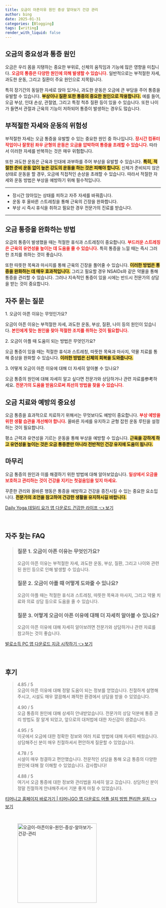 ```yaml
---
title: 오금이 아픈이유 원인 증상 알아보기 건강 관리
author: bing
date: 2025-01-31
categories: [Blogging]
tags: [writing]
render_with_liquid: false
---
```



<h2 id='오금의 중요성과 통증 원인'>오금의 중요성과 통증 원인</h2>

<p>오금은 우리 몸을 지탱하는 중요한 부위로, 신체의 움직임과 기능에 많은 영향을 미칩니다. <b><span style="color: #ee2323;">오금의 통증은 다양한 원인에 의해 발생할 수 있습니다.</span></b> 일반적으로는 부적절한 자세, 과도한 운동, 그리고 질환이 주요 원인으로 지목됩니다. </p>

<p>특히 장기간의 동일한 자세로 앉아 있거나, 과도한 운동은 오금에 큰 부담을 주어 통증을 유발할 수 있습니다. <b><span style="background-color: #ffe066;">부상이나 질환 또한 통증의 중요한 원인으로 작용합니다.</span></b> 예를 들어, 오금 부상, 인대 손상, 관절염, 그리고 특정 척추 질환 등이 있을 수 있습니다. 또한 나이가 들면서 관절과 근육의 기능이 저하되어 통증이 발생하는 경우도 많습니다.</p>

<h2 id='부적절한 자세와 운동의 위험성'>부적절한 자세와 운동의 위험성</h2>

<p>부적절한 자세는 오금 통증을 유발할 수 있는 중요한 원인 중 하나입니다. <b><span style="color: #ee2323;">장시간 컴퓨터 작업이나 잘못된 좌우 균형의 운동은 오금을 압박하여 통증을 초래할 수 있습니다.</span></b> 따라서 이러한 자세를 반복하는 것은 매우 위험합니다.</p>

<p>또한 과도한 운동은 근육과 인대에 과부하를 주어 부상을 유발할 수 있습니다. <b><span style="background-color: #ffe066;">특히, 적절한 준비 운동 없이 높은 강도의 운동을 하는 것은 피해야 합니다.</span></b> 신체가 준비되지 않은 상태로 운동을 할 경우, 오금에 직접적인 손상을 초래할 수 있습니다. 따라서 적절한 자세와 운동 방법은 부상을 예방하기 위해 필수적입니다.</p>

<hr />

<ul>
    <li>장시간 앉아있는 상태를 피하고 자주 자세를 바꿔줍니다.</li>
    <li>운동 후 올바른 스트레칭을 통해 근육의 긴장을 완화합니다.</li>
    <li>부상 시 즉시 휴식을 취하고 필요한 경우 전문가의 진료를 받습니다.</li>
</ul>

<hr />

<h2 id='오금 통증을 완화하는 방법'>오금 통증을 완화하는 방법</h2>

<p>오금의 통증이 발생했을 때는 적절한 휴식과 스트레칭이 중요합니다. <b><span style="color: #ee2323;">부드러운 스트레칭은 근육의 유연성을 높이는 데 도움을 줄 수 있습니다.</span></b> 특히 통증을 느낄 때는 즉시 그러한 조치를 취하는 것이 좋습니다.</p>

<p>또한 따뜻한 목욕과 마사지를 통해 근육의 긴장을 풀어줄 수 있습니다. <b><span style="background-color: #ffe066;">이러한 방법은 통증을 완화하는 데 매우 효과적입니다.</span></b> 그리고 필요할 경우 NSAIDs와 같은 약물을 통해 통증을 관리할 수 있습니다. 그러나 지속적인 통증이 있을 시에는 반드시 전문가의 상담을 받는 것이 중요합니다.</p>

<h2 id='자주 묻는 질문'>자주 묻는 질문</h2>

<p>1. 오금이 아픈 이유는 무엇인가요?</p>

<p>오금이 아픈 이유는 부적절한 자세, 과도한 운동, 부상, 질환, 나이 등의 원인이 있습니다. <b><span style="color: #ee2323;">본인에게 맞는 원인을 찾아 적절한 조치를 취하는 것이 필요합니다.</span></b></p>

<p>2. 오금이 아플 때 도움이 되는 방법은 무엇인가요?</p>

<p>오금 통증이 있을 때는 적절한 휴식과 스트레칭, 따뜻한 목욕과 마사지, 약물 치료를 통해 증상을 완화할 수 있습니다. <b><span style="background-color: #ffe066;">이러한 방법은 신체의 회복을 도와줍니다.</span></b></p>

<p>3. 어떻게 오금이 아픈 이유에 대해 더 자세히 알아볼 수 있나요?</p>

<p>오금 통증의 원인에 대해 자세히 알고 싶다면 전문가와 상담하거나 관련 자료를参考하세요. <b><span style="color: #ee2323;">전문가의 도움을 받음으로써 최선의 방법을 찾을 수 있습니다.</span></b></p>

<h2 id='오금 치료와 예방의 중요성'>오금 치료와 예방의 중요성</h2>

<p>오금 통증을 효과적으로 치료하기 위해서는 무엇보다도 예방이 중요합니다. <b><span style="color: #ee2323;">부상 예방을 위한 생활 습관을 개선해야 합니다.</span></b> 올바른 자세를 유지하고 균형 잡힌 운동 루틴을 설정하는 것이 필요합니다.</p>

<p>평소 근력과 유연성을 기르는 운동을 통해 부상을 예방할 수 있습니다. <b><span style="background-color: #ffe066;">근육을 강하게 하고 유연성을 높이는 것은 오금 통증뿐만 아니라 전반적인 건강 유지에 도움이 됩니다.</span></b></p>

<h2 id='마무리'>마무리</h2>

<p>오금 통증의 원인과 이를 해결하기 위한 방법에 대해 알아보았습니다. <b><span style="color: #ee2323;">일상에서 오금을 보호하고 관리하는 것이 건강을 지키는 첫걸음임을 잊지 마세요.</span></b></p>

<p>꾸준한 관리와 올바른 행동은 통증을 예방하고 건강을 증진시킬 수 있는 중요한 요소입니다. <b><span style="background-color: #ffe066;">전문가의 조언을 참고하여 건강한 생활을 유지하시길 바랍니다.</span></b></p>


<p><a class="click-button" title="Daily Yoga 데일리 요가 앱 다운로드 건강한 라이프" href="https://purplelist.github.io/posts/Daily-Yoga-%EB%8D%B0%EC%9D%BC%EB%A6%AC-%EC%9A%94%EA%B0%80-%EC%95%B1-%EB%8B%A4%EC%9A%B4%EB%A1%9C%EB%93%9C-%EA%B1%B4%EA%B0%95%ED%95%9C-%EB%9D%BC%EC%9D%B4%ED%94%84/" rel="dofollow">Daily Yoga 데일리 요가 앱 다운로드 건강한 라이프 👈 보기</a></p><br>
<h2 id='자주_찾는_FAQ'>자주 찾는 FAQ</h2>
<div itemscope="" itemtype="https://schema.org/FAQPage"> 
<blockquote> 
<div itemscope="" itemprop="mainEntity" itemtype="https://schema.org/Question"> 
<h3 itemprop="name">질문 1. 오금이 아픈 이유는 무엇인가요?</h3> 
<div itemscope="" itemprop="acceptedAnswer" itemtype="https://schema.org/Answer"> 
<span itemprop="text"> 
<p>오금이 아픈 이유는 부적절한 자세, 과도한 운동, 부상, 질환, 그리고 나이와 관련된 원인 등으로 인해 발생할 수 있습니다.</p> 
</span> 
</div> 
</div> 

<div itemscope="" itemprop="mainEntity" itemtype="https://schema.org/Question"> 
<h3 itemprop="name">질문 2. 오금이 아플 때 어떻게 도와줄 수 있나요?</h3> 
<div itemscope="" itemprop="acceptedAnswer" itemtype="https://schema.org/Answer"> 
<span itemprop="text"> 
<p>오금이 아플 때는 적절한 휴식과 스트레칭, 따뜻한 목욕과 마사지, 그리고 약물 치료와 의료 상담 등으로 도움을 줄 수 있습니다.</p> 
</span> 
</div> 
</div> 

<div itemscope="" itemprop="mainEntity" itemtype="https://schema.org/Question"> 
<h3 itemprop="name">질문 3. 어떻게 오금이 아픈 이유에 대해 더 자세히 알아볼 수 있나요?</h3> 
<div itemscope="" itemprop="acceptedAnswer" itemtype="https://schema.org/Answer"> 
<span itemprop="text"> 
<p>오금이 아픈 이유에 대해 자세히 알아보려면 전문가와 상담하거나 관련 자료를 참고하는 것이 좋습니다.</p> 
</span> 
</div> 
</div> 
</blockquote> 
</div>
<p><a class="click-button" title="발로소득 PC 앱 다운로드 지금 시작하기" href="https://purplelist.github.io/posts/%EB%B0%9C%EB%A1%9C%EC%86%8C%EB%93%9D-PC-%EC%95%B1-%EB%8B%A4%EC%9A%B4%EB%A1%9C%EB%93%9C-%EC%A7%80%EA%B8%88-%EC%8B%9C%EC%9E%91%ED%95%98%EA%B8%B0/" rel="dofollow">발로소득 PC 앱 다운로드 지금 시작하기 👈 보기</a></p><br>
<h2 id='후기'>후기</h2>
<div itemscope itemtype="https://schema.org/Product">
  <blockquote>
  <div itemprop="review" itemscope itemtype="https://schema.org/Review">
      <div itemprop="reviewRating" itemscope itemtype="https://schema.org/Rating"> <span itemprop="ratingValue">4.85</span> / <span itemprop="bestRating">5</span> </div>
      <span itemprop="reviewBody">오금이 아픈 이유에 대해 정말 도움이 되는 정보를 얻었습니다. 친절하게 설명해주시고, 시설도 매우 깔끔해서 쾌적한 환경에서 상담을 받을 수 있었습니다.</span>
  </div>
  <br>
  <div itemprop="review" itemscope itemtype="https://schema.org/Review">
      <div itemprop="reviewRating" itemscope itemtype="https://schema.org/Rating"> <span itemprop="ratingValue">4.90</span> / <span itemprop="bestRating">5</span> </div>
      <span itemprop="reviewBody">오금 통증의 원인에 대해 상세히 안내받았습니다. 전문가의 상담 덕분에 통증 관리 방법도 잘 알게 되었고, 앞으로의 대처법에 대한 자신감이 생겼습니다.</span>
  </div>
  <br>
  <div itemprop="review" itemscope itemtype="https://schema.org/Review">
      <div itemprop="reviewRating" itemscope itemtype="https://schema.org/Rating"> <span itemprop="ratingValue">4.95</span> / <span itemprop="bestRating">5</span> </div>
      <span itemprop="reviewBody">이곳에서 오금에 대한 정확한 정보와 여러 치료 방법에 대해 자세히 배웠습니다. 상담해주신 분이 매우 친절하셔서 편안하게 질문할 수 있었습니다.</span>
  </div>
  <br>
  <div itemprop="review" itemscope itemtype="https://schema.org/Review">
      <div itemprop="reviewRating" itemscope itemtype="https://schema.org/Rating"> <span itemprop="ratingValue">4.78</span> / <span itemprop="bestRating">5</span> </div>
      <span itemprop="reviewBody">시설이 매우 청결하고 편안했습니다. 전문적인 상담을 통해 오금 통증의 다양한 원인에 대해 잘 이해할 수 있었습니다. 감사합니다!</span>
  </div>
  <br>
  <div itemprop="review" itemscope itemtype="https://schema.org/Review">
      <div itemprop="reviewRating" itemscope itemtype="https://schema.org/Rating"> <span itemprop="ratingValue">4.88</span> / <span itemprop="bestRating">5</span> </div>
      <span itemprop="reviewBody">여기서 오금 통증에 대한 정보와 관리법을 자세히 알고 갔습니다. 상담하신 분이 정말 친절하게 안내해주셔서 기분 좋게 마칠 수 있었습니다.</span>
  </div>
  </blockquote>
</div>
<p><a class="click-button" title="티머니고 홈페이지 바로가기 | 티머니GO 앱 다운로드 어플 설치 방법 편리한 설치" href="https://purplelist.github.io/posts/%ED%8B%B0%EB%A8%B8%EB%8B%88%EA%B3%A0-%ED%99%88%ED%8E%98%EC%9D%B4%EC%A7%80-%EB%B0%94%EB%A1%9C%EA%B0%80%EA%B8%B0-%ED%8B%B0%EB%A8%B8%EB%8B%88GO-%EC%95%B1-%EB%8B%A4%EC%9A%B4%EB%A1%9C%EB%93%9C-%EC%96%B4%ED%94%8C-%EC%84%A4%EC%B9%98-%EB%B0%A9%EB%B2%95-%ED%8E%B8%EB%A6%AC%ED%95%9C-%EC%84%A4%EC%B9%98/" rel="dofollow">티머니고 홈페이지 바로가기 | 티머니GO 앱 다운로드 어플 설치 방법 편리한 설치 👈 보기</a></p><br>
<figure class="image"><img src="https://purplelist.github.io/assets/img/thumbnail/오금이-아픈이유-원인-증상-알아보기-건강-관리.webp" alt="오금이-아픈이유-원인-증상-알아보기-건강-관리" width="256" height="256"></figure>